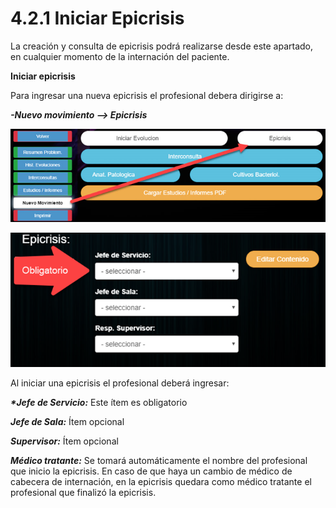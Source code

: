 # 4.2.1 Iniciar Epicrisis

La creación y consulta de epicrisis podrá realizarse desde este apartado, en cualquier momento de la internación del paciente.

**Iniciar epicrisis**

Para ingresar una nueva epicrisis el profesional debera dirigirse a:

_**-Nuevo movimiento --> Epicrisis**_

![Acceso para inicar Epicrisis](<../../.gitbook/assets/image (102).png>)

![Captura de gestor de responsables de la epicrisis](<../../.gitbook/assets/image (24).png>)

Al iniciar una epicrisis el profesional deberá ingresar:

_**\*Jefe de Servicio:**_ Este ítem es obligatorio

_**Jefe de Sala:**_ Ítem opcional

_**Supervisor:**_ Ítem opcional

_**Médico tratante:**_ Se tomará automáticamente el nombre del profesional que inicio la epicrisis. En caso de que haya un cambio de médico de cabecera de internación, en la epicrisis quedara como médico tratante el profesional que finalizó la epicrisis.
